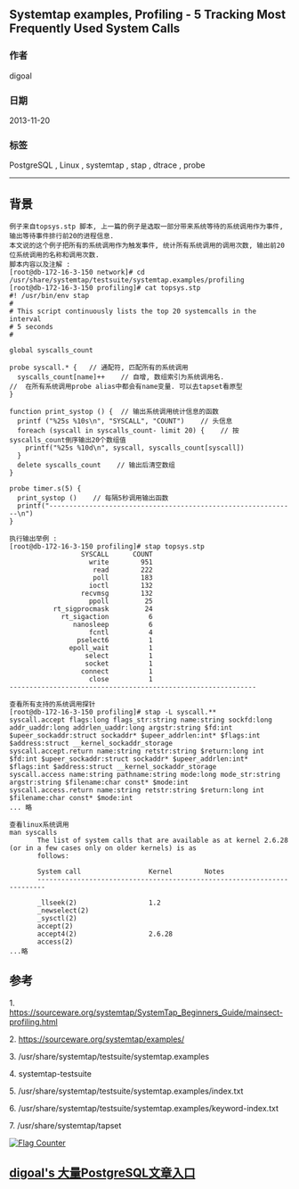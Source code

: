 ## Systemtap examples, Profiling - 5 Tracking Most Frequently Used System Calls  
                                                                                                                                     
### 作者                                                                                                                                 
digoal                                                                                                                                   
                                                                                                                               
### 日期                                                                                                                                                  
2013-11-20                                                                                                                          
                                                                                                                                
### 标签                                                                                                                               
PostgreSQL , Linux , systemtap , stap , dtrace , probe                                                                                                                                
                                                                                                                                                                 
----                                                                                                                                         
                                                                                                                                                                             
## 背景            
  
```  
例子来自topsys.stp 脚本, 上一篇的例子是选取一部分带来系统等待的系统调用作为事件, 输出等待事件排行前20的进程信息.  
本文说的这个例子把所有的系统调用作为触发事件, 统计所有系统调用的调用次数, 输出前20位系统调用的名称和调用次数.  
脚本内容以及注解 :   
[root@db-172-16-3-150 network]# cd /usr/share/systemtap/testsuite/systemtap.examples/profiling  
[root@db-172-16-3-150 profiling]# cat topsys.stp  
#! /usr/bin/env stap  
#  
# This script continuously lists the top 20 systemcalls in the interval   
# 5 seconds  
#  
  
global syscalls_count  
  
probe syscall.* {   // 通配符, 匹配所有的系统调用  
  syscalls_count[name]++    // 自增, 数组索引为系统调用名.   
//  在所有系统调用probe alias中都会有name变量. 可以去tapset看原型  
}  
  
function print_systop () {  // 输出系统调用统计信息的函数  
  printf ("%25s %10s\n", "SYSCALL", "COUNT")    // 头信息  
  foreach (syscall in syscalls_count- limit 20) {    // 按syscalls_count倒序输出20个数组值  
    printf("%25s %10d\n", syscall, syscalls_count[syscall])  
  }  
  delete syscalls_count    // 输出后清空数组  
}  
  
probe timer.s(5) {  
  print_systop ()    // 每隔5秒调用输出函数  
  printf("--------------------------------------------------------------\n")  
}  
  
执行输出举例 :   
[root@db-172-16-3-150 profiling]# stap topsys.stp  
                  SYSCALL      COUNT  
                    write        951  
                     read        222  
                     poll        183  
                    ioctl        132  
                  recvmsg        132  
                    ppoll         25  
           rt_sigprocmask         24  
             rt_sigaction          6  
                nanosleep          6  
                    fcntl          4  
                 pselect6          1  
               epoll_wait          1  
                   select          1  
                   socket          1  
                  connect          1  
                    close          1  
--------------------------------------------------------------  
  
查看所有支持的系统调用探针  
[root@db-172-16-3-150 profiling]# stap -L syscall.**  
syscall.accept flags:long flags_str:string name:string sockfd:long addr_uaddr:long addrlen_uaddr:long argstr:string $fd:int $upeer_sockaddr:struct sockaddr* $upeer_addrlen:int* $flags:int $address:struct __kernel_sockaddr_storage  
syscall.accept.return name:string retstr:string $return:long int $fd:int $upeer_sockaddr:struct sockaddr* $upeer_addrlen:int* $flags:int $address:struct __kernel_sockaddr_storage  
syscall.access name:string pathname:string mode:long mode_str:string argstr:string $filename:char const* $mode:int  
syscall.access.return name:string retstr:string $return:long int $filename:char const* $mode:int  
... 略  
  
查看linux系统调用  
man syscalls  
       The list of system calls that are available as at kernel 2.6.28 (or in a few cases only on older kernels) is as  
       follows:  
  
       System call                 Kernel        Notes  
       ------------------------------------------------------------------------  
  
       _llseek(2)                  1.2  
       _newselect(2)  
       _sysctl(2)  
       accept(2)  
       accept4(2)                  2.6.28  
       access(2)  
...略  
```  
  
## 参考  
1\. https://sourceware.org/systemtap/SystemTap_Beginners_Guide/mainsect-profiling.html  
  
2\. https://sourceware.org/systemtap/examples/  
  
3\. /usr/share/systemtap/testsuite/systemtap.examples  
  
4\. systemtap-testsuite  
  
5\. /usr/share/systemtap/testsuite/systemtap.examples/index.txt  
  
6\. /usr/share/systemtap/testsuite/systemtap.examples/keyword-index.txt  
  
7\. /usr/share/systemtap/tapset  
    
  
<a rel="nofollow" href="http://info.flagcounter.com/h9V1"  ><img src="http://s03.flagcounter.com/count/h9V1/bg_FFFFFF/txt_000000/border_CCCCCC/columns_2/maxflags_12/viewers_0/labels_0/pageviews_0/flags_0/"  alt="Flag Counter"  border="0"  ></a>  
  
  
  
  
  
  
## [digoal's 大量PostgreSQL文章入口](https://github.com/digoal/blog/blob/master/README.md "22709685feb7cab07d30f30387f0a9ae")
  
